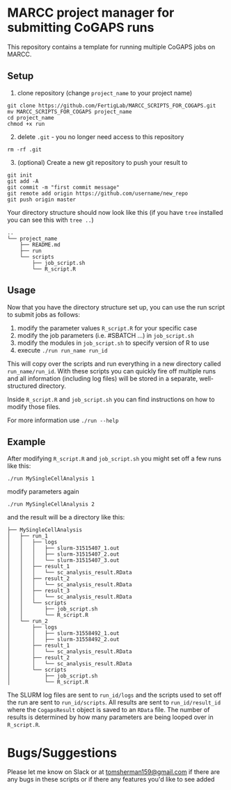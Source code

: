 # MARCC project manager for submitting CoGAPS runs

This repository contains a template for running multiple CoGAPS jobs on MARCC.

## Setup

1) clone repository (change `project_name` to your project name)

```
git clone https://github.com/FertigLab/MARCC_SCRIPTS_FOR_COGAPS.git
mv MARCC_SCRIPTS_FOR_COGAPS project_name
cd project_name
chmod +x run
```

2) delete `.git` - you no longer need access to this repository

`rm -rf .git`

3) (optional) Create a new git repository to push your result to

```
git init
git add -A
git commit -m "first commit message"
git remote add origin https://github.com/username/new_repo
git push origin master
```

Your directory structure should now look like this (if you have `tree` installed you can see this with `tree ..`)

```
..
└── project_name
    ├── README.md
    ├── run
    └── scripts
        ├── job_script.sh
        └── R_script.R
```

## Usage

Now that you have the directory structure set up, you can use the run script to submit jobs as follows:

1) modify the parameter values `R_script.R` for your specific case
2) modify the job parameters (i.e. #SBATCH ...) in `job_script.sh`
3) modify the modules in `job_script.sh` to specify version of R to use
4) execute `./run run_name run_id`

This will copy over the scripts and run everything in a new directory called `run_name/run_id`. With these scripts you can quickly fire off multiple runs and all information (including log files) will be stored in a separate, well-structured directory.

Inside `R_script.R` and `job_script.sh` you can find instructions on how to modify those files.

For more information use `./run --help`

## Example

After modifying `R_script.R` and `job_script.sh` you might set off a few runs like this:

`./run MySingleCellAnalysis 1`

modify parameters again

`./run MySingleCellAnalysis 2`

and the result will be a directory like this:

```
├── MySingleCellAnalysis
│   ├── run_1
│   │   ├── logs
│   │   │   ├── slurm-31515407_1.out
│   │   │   ├── slurm-31515407_2.out
│   │   │   └── slurm-31515407_3.out
│   │   ├── result_1
│   │   │   └── sc_analysis_result.RData
│   │   ├── result_2
│   │   │   └── sc_analysis_result.RData
│   │   ├── result_3
│   │   │   └── sc_analysis_result.RData
│   │   └── scripts
│   │       ├── job_script.sh
│   │       └── R_script.R
│   └── run_2
│       ├── logs
│       │   ├── slurm-31558492_1.out
│       │   ├── slurm-31558492_2.out
│       ├── result_1
│       │   └── sc_analysis_result.RData
│       ├── result_2
│       │   └── sc_analysis_result.RData
│       └── scripts
│           ├── job_script.sh
│           └── R_script.R
```

The SLURM log files are sent to `run_id/logs` and the scripts used to set off the run are sent to `run_id/scripts`. All results are sent to `run_id/result_id` where the
`CogapsResult` object is saved to an `RData` file. The number of results is determined by how many parameters are being looped over in `R_script.R`.

# Bugs/Suggestions

Please let me know on Slack or at tomsherman159@gmail.com if there are any bugs in these scripts or if there any features you'd like to see added

